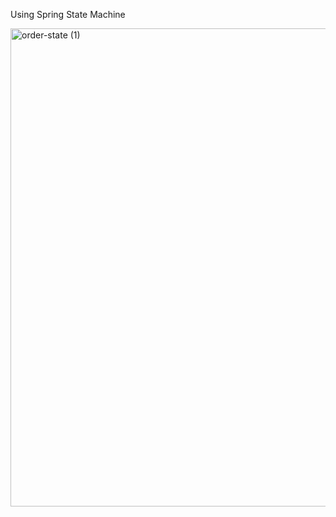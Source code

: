 Using Spring State Machine

<img width="765" alt="order-state (1)" src="https://github.com/user-attachments/assets/63c0d5f7-9734-408a-bdf1-f35fbe4bd2e8" />
